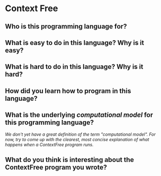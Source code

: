 # Context Free

##  Who is this programming language for?


## What is easy to do in this language? Why is it easy?


## What is hard to do in this language? Why is it hard?


## How did you learn how to program in this language?


## What is the underlying _computational model_ for this programming language? 
_We don't yet have a great definition of the term "computational model". 
For now, try to come up with the clearest, most concise explanation of what 
happens when a ContextFree program runs._


## What do you think is interesting about the ContextFree program you wrote?

